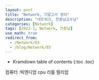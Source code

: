 ```yaml
---
layout: post
title: "Network, 기말고사 정리"
description: "네트워크, 전중남교수님"
categories: [Network]
tags: [2022-1, Network, 전중남]
use_math: true
redirect_from:
  - /Network/03
  - /blog/Network/03
---
```


* Kramdown table of contents
{:toc .toc} 

컴퓨터 :빅엔디엄
cpu 리틀 렐리엄